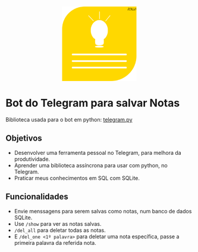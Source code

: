 <p align="center">
<img src="https://github.com/italopinto/telegram_bot_notas/blob/main/image/notas.png" alt="Notas" title="bot logo" height="200" width="200"/>
</p>

# Bot do Telegram para salvar Notas

Biblioteca usada para o bot em python: [telegram.py](https://pypi.org/project/telegram.py)

## Objetivos
- Desenvolver uma ferramenta pessoal no Telegram, para melhora da produtividade.
- Aprender uma biblioteca assíncrona para usar com python, no Telegram.
- Praticar meus conhecimentos em SQL com SQLite.

## Funcionalidades
- Envie menssagens para serem salvas como notas, num banco de dados SQLite.
- Use `/show` para ver as notas salvas.
- `/del_all` para deletar todas as notas.
- E `/del_one <1º palavra>` para deletar uma nota específica, passe a primeira palavra da referida nota.
